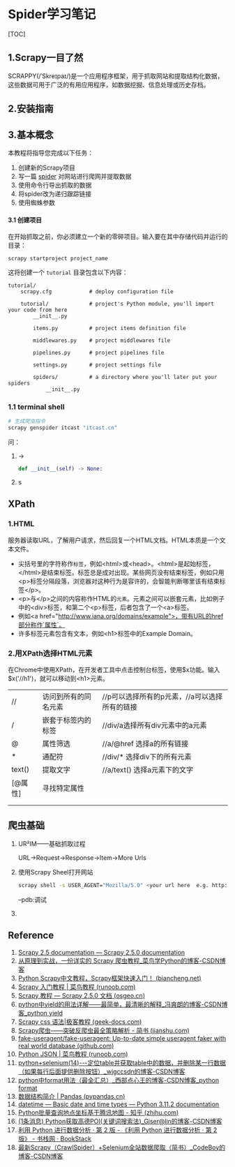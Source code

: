 # Spider学习笔记

[TOC]



## 1.Scrapy一目了然

SCRAPPY(/ˈSkreɪpaɪ/)是一个应用程序框架，用于抓取网站和提取结构化数据，这些数据可用于广泛的有用应用程序，如数据挖掘、信息处理或历史存档。

## 2.安装指南

## 3.基本概念

本教程将指导您完成以下任务：

1. 创建新的Scrapy项目
2. 写一篇 [spider](https://www.osgeo.cn/scrapy/topics/spiders.html#topics-spiders) 对网站进行爬网并提取数据
3. 使用命令行导出抓取的数据
4. 将spider改为递归跟踪链接
5. 使用蜘蛛参数

#### 3.1 创建项目

在开始抓取之前，你必须建立一个新的零碎项目。输入要在其中存储代码并运行的目录：

```shell
scrapy startproject project_name
```

这将创建一个 `tutorial` 目录包含以下内容：

```
tutorial/
    scrapy.cfg            # deploy configuration file

    tutorial/             # project's Python module, you'll import your code from here
        __init__.py

        items.py          # project items definition file

        middlewares.py    # project middlewares file

        pipelines.py      # project pipelines file

        settings.py       # project settings file

        spiders/          # a directory where you'll later put your spiders
            __init__.py
```

### 1.1 terminal shell

```bash
# 生成爬虫指令
scrapy genspider itcast "itcast.cn"

```

问：

1. ->

   ```python
   def __init__(self) -> None:
   ```

2. s

## XPath

### 1.HTML

服务器读取URL，了解用户请求，然后回复一个HTML文档。HTML本质是一个文本文件。

- 尖括号里的字符称作`标签`，例如\<html>或\<head>。\<html>是起始标签，\</html>是结束标签。标签总是成对出现。某些网页没有结束标签，例如只用\<p>标签分隔段落，浏览器对这种行为是容许的，会智能判断哪里该有结束标签\</p>。
- \<p>与\</p>之间的内容称作HTML的`元素`。元素之间可以嵌套元素，比如例子中的\<div>标签，和第二个\<p>标签，后者包含了一个\<a>标签。
- 例如\<a href="http://www.iana.org/domains/example">，带有URL的href部分称作`属性`。
- 许多标签元素包含有文本，例如\<h1>标签中的Example Domain。

### 2.用XPath选择HTML元素

在Chrome中使用XPath，在开发者工具中点击控制台标签，使用$x功能。输入\$x('//h1')，就可以移动到\<h1>元素。

|         |                      |                                               |
| ------- | -------------------- | --------------------------------------------- |
| //      | 访问到所有的同名元素 | //p可以选择所有的p元素，//a可以选择所有的链接 |
| /       | 嵌套于标签内的标签   | //div/a选择所有div元素中的a元素               |
| @       | 属性筛选             | //a/@href 选择a的所有链接                     |
| *       | 通配符               | //div/* 选择div下的所有元素                   |
| text()  | 提取文字             | //a/text() 选择a元素下的文字                  |
| [@属性] | 寻找特定属性         |                                               |
|         |                      |                                               |
|         |                      |                                               |



## 爬虫基础

1. UR²IM——基础抓取过程

   URL→Request→Response→Item→More Urls

2. 使用Scrapy Sheel打开网站

   ```bash
   scrapy shell -s USER_AGENT="Mozilla/5.0" <your url here  e.g. http://www.gumtree.com/p/studios-bedsits-rent/...>
   ```

   –pdb:调试

3. 

## Reference

1. [Scrapy 2.5 documentation — Scrapy 2.5.0 documentation](https://docs.scrapy.org/en/latest/)
2. [从原理到实战，一份详实的 Scrapy 爬虫教程_菜鸟学Python的博客-CSDN博客](https://blog.csdn.net/cainiao_python/article/details/119224134)
3. [Python Scrapy中文教程，Scrapy框架快速入门！ (biancheng.net)](http://c.biancheng.net/view/2027.html)
4. [Scrapy 入门教程 | 菜鸟教程 (runoob.com)](https://www.runoob.com/w3cnote/scrapy-detail.html)
4. [Scrapy 教程 — Scrapy 2.5.0 文档 (osgeo.cn)](https://www.osgeo.cn/scrapy/intro/tutorial.html)
4. [python中yield的用法详解——最简单，最清晰的解释_冯爽朗的博客-CSDN博客_python yield](https://blog.csdn.net/mieleizhi0522/article/details/82142856)
4. [Scrapy css 语法|极客教程 (geek-docs.com)](https://geek-docs.com/scrapy/scrapy-tutorials/scrapy-css-grammar.html)
4. [Scrapy爬虫——突破反爬虫最全策略解析 - 简书 (jianshu.com)](https://www.jianshu.com/p/a94d7de5560f)
4. [fake-useragent/fake-useragent: Up-to-date simple useragent faker with real world database (github.com)](https://github.com/fake-useragent/fake-useragent)
4. [Python JSON | 菜鸟教程 (runoob.com)](https://www.runoob.com/python/python-json.html)
4. [ python+selenium(14)---定位table并获取table中的数据，并删除某一行数据（如果每行后面提供删除按钮）_wjgccsdn的博客-CSDN博客](https://blog.csdn.net/wjgccsdn/article/details/114023032)
4. [python中format用法（最全汇总）_西部点心王的博客-CSDN博客_python format](https://blog.csdn.net/moqisaonianqiong/article/details/114674204)
4. [数据结构简介 | Pandas (pypandas.cn)](https://pypandas.cn/docs/getting_started/dsintro.html)
4. [datetime — Basic date and time types — Python 3.11.2 documentation](https://docs.python.org/3/library/datetime.html#strftime-strptime-behavior)
4. [Python批量查询地点坐标基于腾讯地图 - 知乎 (zhihu.com)](https://zhuanlan.zhihu.com/p/401853601)
4. [(1条消息) Python获取高德POI(关键词搜索法)_Giser@lin的博客-CSDN博客](https://blog.csdn.net/abcbbbd/article/details/123650789)
4. [利用 Python 进行数据分析 · 第 2 版 - 《利用 Python 进行数据分析 · 第 2 版》 - 书栈网 · BookStack](https://www.bookstack.cn/read/pyda-2e-zh/README.md)
4. [最新Scrapy（CrawlSpider）+Selenium全站数据爬取（简书）_CodeBoy‍的博客-CSDN博客](https://blog.csdn.net/qq_45352972/article/details/108985542)

